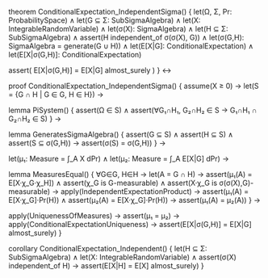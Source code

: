 theorem ConditionalExpectation_IndependentSigma() {
  let(Ω, Σ, Pr: ProbabilitySpace) ∧
  let(G ⊆ Σ: SubSigmaAlgebra) ∧
  let(X: IntegrableRandomVariable) ∧
  let(σ(X): SigmaAlgebra) ∧
  let(H ⊆ Σ: SubSigmaAlgebra) ∧
  assert(H independent_of σ(σ(X), G)) ∧
  let(σ(G,H): SigmaAlgebra = generate(G ∪ H)) ∧
  let(E[X|G]: ConditionalExpectation) ∧
  let(E[X|σ(G,H)]: ConditionalExpectation)
  
  assert(
    E[X|σ(G,H)] = E[X|G] almost_surely
  )
} ↔

proof ConditionalExpectation_IndependentSigma() {
  assume(X ≥ 0) →
  let(S = {G ∩ H | G ∈ G, H ∈ H}) →
  
  lemma PiSystem() {
    assert(Ω ∈ S) ∧
    assert(∀G₁∩H₁, G₂∩H₂ ∈ S → G₁∩H₁ ∩ G₂∩H₂ ∈ S)
  } →
  
  lemma GeneratesSigmaAlgebra() {
    assert(G ⊆ S) ∧
    assert(H ⊆ S) ∧
    assert(S ⊆ σ(G,H)) →
    assert(σ(S) = σ(G,H))
  } →

  let(μ₁: Measure = ∫_A X dPr) ∧
  let(μ₂: Measure = ∫_A E[X|G] dPr) →
  
  lemma MeasuresEqual() {
    ∀G∈G, H∈H →
    let(A = G ∩ H) →
    assert(μ₁(A) = E[X·χ_G·χ_H]) ∧
    assert(χ_G is G-measurable) ∧
    assert(X·χ_G is σ(σ(X),G)-measurable) →
    apply(IndependentExpectationProduct) →
    assert(μ₁(A) = E[X·χ_G]·Pr(H)) ∧
    assert(μ₂(A) = E[X·χ_G]·Pr(H)) →
    assert(μ₁(A) = μ₂(A))
  } →
  
  apply(UniquenessOfMeasures) →
  assert(μ₁ = μ₂) →
  apply(ConditionalExpectationUniqueness) →
  assert(E[X|σ(G,H)] = E[X|G] almost_surely)
}

corollary ConditionalExpectation_Independent() {
  let(H ⊆ Σ: SubSigmaAlgebra) ∧
  let(X: IntegrableRandomVariable) ∧
  assert(σ(X) independent_of H) →
  assert(E[X|H] = E[X] almost_surely)
}